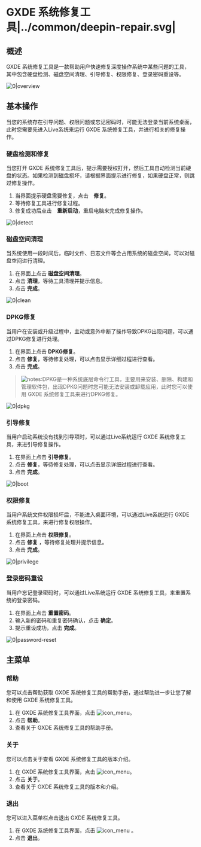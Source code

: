#  GXDE 系统修复工具|../common/deepin-repair.svg|

## 概述

 GXDE 系统修复工具是一款帮助用户快速修复深度操作系统中某些问题的工具，其中包含硬盘检测、磁盘空间清理、引导修复、权限修复、登录密码重设等。

![0|overview](jpg/overview.jpg)


## 基本操作

当您的系统存在引导问题、权限问题或忘记密码时，可能无法登录当前系统桌面，此时您需要先进入Live系统来运行 GXDE 系统修复工具，并进行相关的修复操作。

### 硬盘检测和修复

当您打开 GXDE 系统修复工具后，提示需要授权打开，然后工具自动检测当前硬盘的状态。如果检测到磁盘损坏，请根据界面提示进行修复，如果硬盘正常，则跳过修复操作。

1. 当界面提示硬盘需要修复，点击　**修复**。
2. 等待修复工具进行修复过程。
3. 修复成功后点击　**重新启动**，重启电脑来完成修复操作。

![0|detect](jpg/detect.jpg)

### 磁盘空间清理

当系统使用一段时间后，临时文件、日志文件等会占用系统的磁盘空间，可以对磁盘空间进行清理。

1. 在界面上点击 **磁盘空间清理**。
2. 点击 **清理**，等待工具清理并提示信息。
3. 点击 **完成**。

![0|clean](jpg/clean.jpg)

### DPKG修复

当用户在安装或升级过程中，主动或意外中断了操作导致DPKG出现问题，可以通过DPKG修复进行处理。

1. 在界面上点击 **DPKG修复**。
2. 点击 **修复**，等待修复处理，可以点击显示详细过程进行查看。
3. 点击 **完成**。 

> ![notes](icon/notes.svg):DPKG是一种系统底层命令行工具，主要用来安装、删除、构建和管理软件包，出现DPKG问题时您可能无法安装或卸载应用，此时您可以使用 GXDE 系统修复工具来进行DPKG修复。

![0|dpkg](jpg/dpkg.jpg)


### 引导修复

当用户启动系统没有找到引导项时，可以通过Live系统运行 GXDE 系统修复工具，来进引导修复操作。

1. 在界面上点击 **引导修复**。
2. 点击 **修复**，等待修复处理，可以点击显示详细过程进行查看。
3. 点击 **完成**。 

![0|boot](jpg/boot.jpg)

### 权限修复

当用户系统文件权限损坏后，不能进入桌面环境，可以通过Live系统运行 GXDE 系统修复工具，来进行修复权限操作。

1. 在界面上点击 **权限修复**。
2. 点击 **修复** ，等待修复处理并提示信息。
3. 点击 **完成**。 


![0|privilege](jpg/privilege.jpg)

### 登录密码重设

当用户忘记登录密码时，可以通过Live系统运行 GXDE 系统修复工具，来重置系统的登录密码。

1. 在界面上点击 **重置密码**。
2. 输入新的密码和重复密码确认，点击 **确定**。
3. 提示重设成功，点击 **完成**。

![0|password-reset](jpg/password-reset.jpg)


## 主菜单

### 帮助

您可以点击帮助获取 GXDE 系统修复工具的帮助手册，通过帮助进一步让您了解和使用 GXDE 系统修复工具。

1. 在 GXDE 系统修复工具界面，点击 ![icon_menu](icon/icon_menu.svg)。
2. 点击 **帮助**。
3. 查看关于 GXDE 系统修复工具的帮助手册。


### 关于

您可以点击关于查看 GXDE 系统修复工具的版本介绍。

1. 在 GXDE 系统修复工具界面，点击 ![icon_menu](icon/icon_menu.svg)。
2. 点击 **关于**。
3. 查看关于 GXDE 系统修复工具的版本和介绍。


### 退出

您可以进入菜单栏点击退出 GXDE 系统修复工具。

1. 在 GXDE 系统修复工具界面，点击 ![icon_menu](icon/icon_menu.svg) 。
2. 点击 **退出**。
